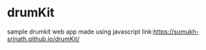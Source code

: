 # drumKit
sample drumkit web app made using javascript
link:https://sumukh-srinath.github.io/drumKit/
